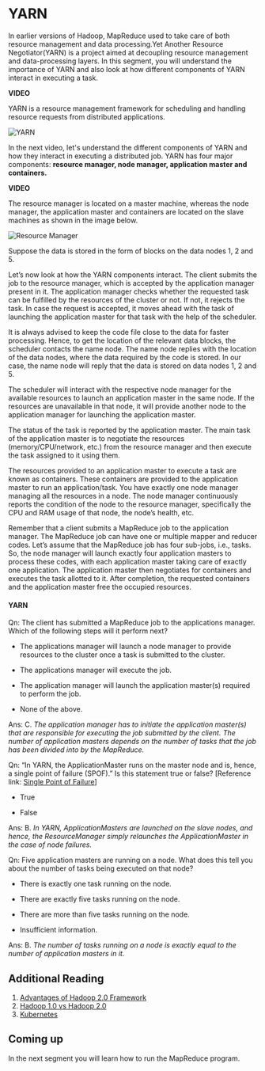 # YARN

In earlier versions of Hadoop, MapReduce used to take care of both resource management and data processing.Yet Another Resource Negotiator(YARN) is a project aimed at decoupling resource management and data-processing layers. In this segment, you will understand the importance of YARN and also look at how different components of YARN interact in executing a task.

**VIDEO**

YARN is a resource management framework for scheduling and handling resource requests from distributed applications.

![YARN](https://i.ibb.co/qnRJmBL/YARN.png)

In the next video, let's understand the different components of YARN and how they interact in executing a distributed job. YARN has four major components: **resource manager, node manager, application master and containers.**

**VIDEO**

The resource manager is located on a master machine, whereas the node manager, the application master and containers are located on the slave machines as shown in the image below.

![Resource Manager](https://i.ibb.co/cQJWpXT/Resource-Manager.png)

Suppose the data is stored in the form of blocks on the data nodes 1, 2 and 5.  

Let’s now look at how the YARN components interact. The client submits the job to the resource manager, which is accepted by the application manager present in it. The application manager checks whether the requested task can be fulfilled by the resources of the cluster or not. If not, it rejects the task. In case the request is accepted, it moves ahead with the task of launching the application master for that task with the help of the scheduler.

It is always advised to keep the code file close to the data for faster processing. Hence, to get the location of the relevant data blocks, the scheduler contacts the name node. The name node replies with the location of the data nodes, where the data required by the code is stored. In our case, the name node will reply that the data is stored on data nodes 1, 2 and 5.

The scheduler will interact with the respective node manager for the available resources to launch an application master in the same node. If the resources are unavailable in that node, it will provide another node to the application manager for launching the application master.  

The status of the task is reported by the application master. The main task of the application master is to negotiate the resources (memory/CPU/network, etc.) from the resource manager and then execute the task assigned to it using them.  

The resources provided to an application master to execute a task are known as containers. These containers are provided to the application master to run an application/task. You have exactly one node manager managing all the resources in a node. The node manager continuously reports the condition of the node to the resource manager, specifically the CPU and RAM usage of that node, the node’s health, etc.  

Remember that a client submits a MapReduce job to the application manager. The MapReduce job can have one or multiple mapper and reducer codes. Let’s assume that the MapReduce job has four sub-jobs, i.e., tasks. So, the node manager will launch exactly four application masters to process these codes, with each application master taking care of exactly one application. The application master then negotiates for containers and executes the task allotted to it. After completion, the requested containers and the application master free the occupied resources.

#### YARN

Qn: The client has submitted a MapReduce job to the applications manager. Which of the following steps will it perform next?

- The applications manager will launch a node manager to provide resources to the cluster once a task is submitted to the cluster.

- The applications manager will execute the job.

- The application manager will launch the application master(s) required to perform the job.

- None of the above.

Ans: C. *The application manager has to initiate the application master(s) that are responsible for executing the job submitted by the client. The number of application masters depends on the number of tasks that the job has been divided into by the MapReduce.*

Qn: “In YARN, the ApplicationMaster runs on the master node and is, hence, a single point of failure (SPOF).” Is this statement true or false? \[Reference link: [Single Point of Failure](https://en.wikipedia.org/wiki/Single_point_of_failure)]

- True

- False

Ans: B. *In YARN, ApplicationMasters are launched on the slave nodes, and hence, the ResourceManager simply relaunches the ApplicationMaster in the case of node failures.*

Qn: Five application masters are running on a node. What does this tell you about the number of tasks being executed on that node?

- There is exactly one task running on the node.

- There are exactly five tasks running on the node.

- There are more than five tasks running on the node.

- Insufficient information.

Ans: B. *The number of tasks running on a node is exactly equal to the number of application masters in it.*

## Additional Reading

1. [Advantages of Hadoop 2.0 Framework](https://www.techopedia.com/2/31276/trends/big-data/what-are-the-advantages-of-the-hadoop-20-yarn-framework)
2. [Hadoop 1.0 vs Hadoop 2.0](https://www.hdfstutorial.com/blog/hadoop-1-vs-hadoop-2-differences/)
3. [Kubernetes](https://kubernetes.io/)

## Coming up

In the next segment you will learn how to run the MapReduce program.
